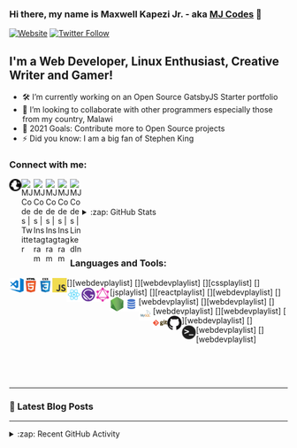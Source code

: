### Hi there, my name is Maxwell Kapezi Jr. - aka [MJ Codes][website] 👋

[![Website](https://img.shields.io/website?label=codeSTACKr.com&style=for-the-badge&url=https%3A%2F%2Fcodestackr.com)](https://codestackr.com)
[![Twitter Follow](https://img.shields.io/twitter/follow/codeSTACKr?color=1DA1F2&logo=twitter&style=for-the-badge)](https://twitter.com/intent/follow?original_referer=https%3A%2F%2Fgithub.com%2FcodeSTACKr&screen_name=codeSTACKr)

## I'm a Web Developer, Linux Enthusiast, Creative Writer and Gamer!

- 🛠 I’m currently working on an Open Source GatsbyJS Starter portfolio
- 👯 I’m looking to collaborate with other programmers especially those from my country, Malawi
- 🥅 2021 Goals: Contribute more to Open Source projects
- ⚡ Did you know: I am a big fan of Stephen King

### Connect with me:

[<img align="left" alt="mjcodes.netlify.app" width="22px" src="https://raw.githubusercontent.com/iconic/open-iconic/master/svg/globe.svg" />][website]
[<img align="left" alt="MJ Codes | Twitter" width="22px" src="https://cdn.jsdelivr.net/npm/simple-icons@v3/icons/twitter.svg" />][twitter]
[<img align="left" alt="MJ Codes | Instagram" width="22px" src="https://cdn.jsdelivr.net/npm/simple-icons@v3/icons/facebook.svg" />][facebook]
[<img align="left" alt="MJ Codes | Instagram" width="22px" src="https://cdn.jsdelivr.net/npm/simple-icons@v3/icons/instagram.svg" />][instagram]
[<img align="left" alt="MJ Codes | Instagram" width="22px" src="https://cdn.jsdelivr.net/npm/simple-icons@v3/icons/whatsapp.svg" />][whatsapp]
[<img align="left" alt="MJ Codes | LinkedIn" width="22px" src="https://cdn.jsdelivr.net/npm/simple-icons@v3/icons/linkedin.svg" />][linkedin]

<br />
<br />
<br />

<details>
  <summary> :zap: GitHub Stats</summary>

  <img align="left" alt="MJ Codes' GitHub Stats" src="https://github-readme-stats.codestackr.vercel.app/api?username=MaxwellKJr&show_icons=true&hide_border=true" />

</details>

<br />
<br />
<br />

### Languages and Tools:

[<img align="left" alt="Visual Studio Code" width="26px" src="https://raw.githubusercontent.com/github/explore/80688e429a7d4ef2fca1e82350fe8e3517d3494d/topics/visual-studio-code/visual-studio-code.png" />][webdevplaylist]
[<img align="left" alt="HTML5" width="26px" src="https://raw.githubusercontent.com/github/explore/80688e429a7d4ef2fca1e82350fe8e3517d3494d/topics/html/html.png" />][webdevplaylist]
[<img align="left" alt="CSS3" width="26px" src="https://raw.githubusercontent.com/github/explore/80688e429a7d4ef2fca1e82350fe8e3517d3494d/topics/css/css.png" />][cssplaylist]
[<img align="left" alt="JavaScript" width="26px" src="https://raw.githubusercontent.com/github/explore/80688e429a7d4ef2fca1e82350fe8e3517d3494d/topics/javascript/javascript.png" />][jsplaylist]
[<img align="left" alt="React" width="26px" src="https://raw.githubusercontent.com/github/explore/80688e429a7d4ef2fca1e82350fe8e3517d3494d/topics/react/react.png" />][reactplaylist]
[<img align="left" alt="Gatsby" width="26px" src="https://raw.githubusercontent.com/github/explore/e94815998e4e0713912fed477a1f346ec04c3da2/topics/gatsby/gatsby.png" />][webdevplaylist]
[<img align="left" alt="GraphQL" width="26px" src="https://raw.githubusercontent.com/github/explore/80688e429a7d4ef2fca1e82350fe8e3517d3494d/topics/graphql/graphql.png" />][webdevplaylist]
[<img align="left" alt="Node.js" width="26px" src="https://raw.githubusercontent.com/github/explore/80688e429a7d4ef2fca1e82350fe8e3517d3494d/topics/nodejs/nodejs.png" />][webdevplaylist]
[<img align="left" alt="SQL" width="26px" src="https://raw.githubusercontent.com/github/explore/80688e429a7d4ef2fca1e82350fe8e3517d3494d/topics/sql/sql.png" />][webdevplaylist]
[<img align="left" alt="MySQL" width="26px" src="https://raw.githubusercontent.com/github/explore/80688e429a7d4ef2fca1e82350fe8e3517d3494d/topics/mysql/mysql.png" />][webdevplaylist]
[<img align="left" alt="Git" width="26px" src="https://raw.githubusercontent.com/github/explore/80688e429a7d4ef2fca1e82350fe8e3517d3494d/topics/git/git.png" />][webdevplaylist]
[<img align="left" alt="GitHub" width="26px" src="https://raw.githubusercontent.com/github/explore/78df643247d429f6cc873026c0622819ad797942/topics/github/github.png" />][webdevplaylist]
[<img align="left" alt="Terminal" width="26px" src="https://raw.githubusercontent.com/github/explore/80688e429a7d4ef2fca1e82350fe8e3517d3494d/topics/terminal/terminal.png" />][webdevplaylist]

<br />
<br />
<br />

---

### 📕 Latest Blog Posts

<!-- BLOG-POST-LIST:START -->
<!-- BLOG-POST-LIST:END -->

---

<details>
  <summary> :zap: Recent GitHub Activity</summary>
  
<!--START_SECTION:activity-->
<!--END_SECTION:activity-->

</details>

[website]: https://mjcodes.netlify.app
[twitter]: https://twitter.com/maxwellKJr
[instagram]: https://instagram.com/_maxwellkjr
[linkedin]: https://www.linkedin.com/in/maxwellkjr
[facebook]: https://www.facebook.com/maxwelljr.kapezi
[whatsapp]: https://wa.me/265992800255
